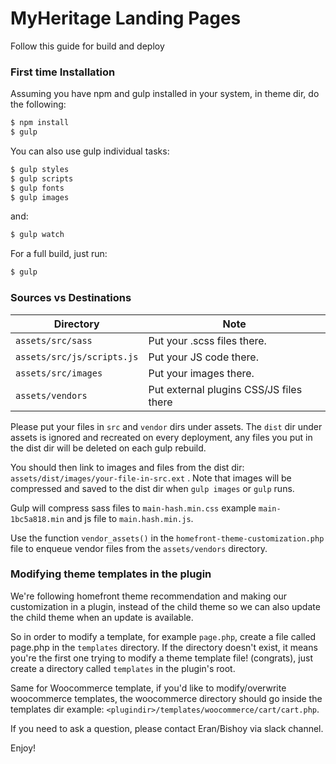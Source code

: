# MyHeritage Landing Pages

Follow this guide for build and deploy

### First time Installation

Assuming you have npm and gulp installed in your system, in theme dir, do the following:

```sh
$ npm install
$ gulp
```

You can also use gulp individual tasks:

```sh
$ gulp styles
$ gulp scripts
$ gulp fonts
$ gulp images
```

and:

```sh
$ gulp watch
```

For a full build, just run:

```sh
$ gulp
```

### Sources vs Destinations

| Directory | Note |
| ------ | ------ |
| `assets/src/sass` | Put your .scss files there. |
| `assets/src/js/scripts.js` | Put your JS code there. |
| `assets/src/images` | Put your images there. |
| `assets/vendors` | Put external plugins CSS/JS files there |

Please put your files in `src` and `vendor` dirs under assets. The `dist` dir under assets is ignored and recreated on every deployment, any files you put in the dist dir will be deleted on each gulp rebuild.

You should then link to images and files from the dist dir: `assets/dist/images/your-file-in-src.ext` . Note that images will be compressed and saved to the dist dir when `gulp images` or `gulp` runs.

Gulp will compress sass files to `main-hash.min.css` example `main-1bc5a818.min` and js file to `main.hash.min.js`.

Use the function `vendor_assets()` in the `homefront-theme-customization.php` file to enqueue vendor files from the `assets/vendors` directory.

### Modifying theme templates in the plugin

We're following homefront theme recommendation and making our customization in a plugin, instead of the child theme so we can also update the child theme when an update is available.

So in order to modify a template, for example `page.php`, create a file called page.php in the `templates` directory. If the directory doesn't exist, it means you're the first one trying to modify a theme template file! (congrats), just create a directory called `templates` in the plugin's root.

Same for Woocommerce template, if you'd like to modify/overwrite woocommerce templates, the woocommerce directory should go inside the templates dir example: `<plugindir>/templates/woocommerce/cart/cart.php`.

If you need to ask a question, please contact Eran/Bishoy via slack channel.

Enjoy!